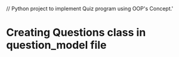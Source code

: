 // Python project to implement Quiz program using OOP's Concept.'

# Creating Questions class in question_model file 